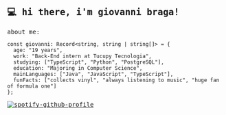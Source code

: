 <samp>

## 💻 hi there, i'm giovanni braga!

about me:

```TS
const giovanni: Record<string, string | string[]> = {
  age: "19 years",
  work: "Back-End intern at Tucupy Tecnologia",
  studying: ["TypeScript", "Python", "PostgreSQL"],
  education: "Majoring in Computer Science",
  mainLanguages: ["Java", "JavaScript", "TypeScript"],
  funFacts: ["collects vinyl", "always listening to music", "huge fan of formula one"]
};
```

[![spotify-github-profile](https://spotify-github-profile.kittinanx.com/api/view?uid=giovannibsvasconcelos&cover_image=true&theme=natemoo-re&show_offline=false&background_color=121212&interchange=false&bar_color=53b14f&bar_color_cover=true)](https://github.com/kittinan/spotify-github-profile)

</samp>
